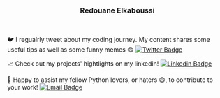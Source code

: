 <h3 align="center">Redouane Elkaboussi</h3>
<br>

<!-- Twitter -->
🐦 I regualrly tweet about my coding journey. My content shares some useful tips as well as some funny memes 😄 [![Twitter Badge](https://img.shields.io/badge/-Twitter-blue?style=flat-square&logo=Twitter&logoColor=white)][twitter]

<!-- LinkedIn -->
📈 Check out my projects' hightlights on my linkedin! [![Linkedin Badge](https://img.shields.io/badge/-LinkedIn-blue?style=flat-square&logo=Linkedin&logoColor=white)][linkedin]

<!-- Email -->
📩 Happy to assist my fellow Python lovers, or haters 😄, to contribute to your work! [![Email Badge](https://img.shields.io/badge/-Email-d14836?style=flat-square&logo=Gmail&logoColor=white)][send_mail]

<!-- <div align="center">
<img src = "https://github-readme-streak-stats.herokuapp.com?user=kaboussi&theme=github-dark&hide_border=true&date_format=M%20j%5B%2C%20Y%5D" width = 400> -->

<!-- ![Views](https://komarev.com/ghpvc/?username=kaboussi&color=green) -->

<br />
<br />

[twitter]: https://www.twitter.com/kaboussi_
[linkedin]: https://www.linkedin.com/in/redouane-elkaboussi/
[send_mail]: mailto:elkaboussi@pm.me
